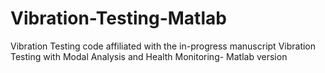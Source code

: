 # Vibration-Testing-Matlab
Vibration Testing code affiliated with the in-progress manuscript Vibration Testing with Modal Analysis and Health Monitoring- Matlab version
